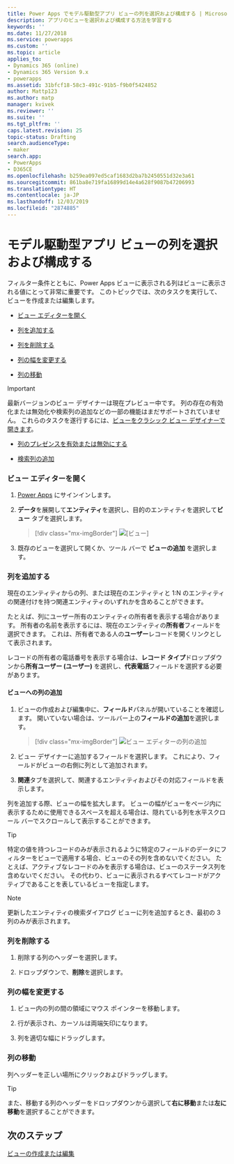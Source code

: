```yaml
---
title: Power Apps でモデル駆動型アプリ ビューの列を選択および構成する | MicrosoftDocs
description: アプリのビューを選択および構成する方法を学習する
keywords: ''
ms.date: 11/27/2018
ms.service: powerapps
ms.custom: ''
ms.topic: article
applies_to:
- Dynamics 365 (online)
- Dynamics 365 Version 9.x
- powerapps
ms.assetid: 31bfcf18-58c3-491c-91b5-f9b0f5424852
author: Mattp123
ms.author: matp
manager: kvivek
ms.reviewer: ''
ms.suite: ''
ms.tgt_pltfrm: ''
caps.latest.revision: 25
topic-status: Drafting
search.audienceType:
- maker
search.app:
- PowerApps
- D365CE
ms.openlocfilehash: b259ea097ed5caf1683d2ba7b2450551d32e3a61
ms.sourcegitcommit: 861ba8e719fa16899d14e4a628f9087b47206993
ms.translationtype: HT
ms.contentlocale: ja-JP
ms.lasthandoff: 12/03/2019
ms.locfileid: "2874885"
---
```

# <a name="choose-and-configure-columns-in-model-driven-app-views"></a>モデル駆動型アプリ ビューの列を選択および構成する

<a name="BKMK_ChooseAndConfigureColumns"></a>   

 フィルター条件とともに、Power Apps ビューに表示される列はビューに表示される値にとって非常に重要です。 このトピックでは、次のタスクを実行して、ビューを作成または編集します。  

-   [ビュー エディターを開く](choose-and-configure-columns.md#open-the-view-editor)  
   
-   [列を追加する](choose-and-configure-columns.md#BKMK_AddColumns)  
  
-   [列を削除する](choose-and-configure-columns.md#BKMK_RemoveColumns)  
  
-   [列の幅を変更する](choose-and-configure-columns.md#BKMK_ChangeColumnWidth)  
  
-   [列の移動](choose-and-configure-columns.md#BKMK_MoveAColumns)  
    
  > [!IMPORTANT]
  > 最新バージョンのビュー デザイナーは現在プレビュー中です。 列の存在の有効化または無効化や検索列の追加などの一部の機能はまだサポートされていません。 これらのタスクを遂行するには、[ビューをクラシック ビュー デザイナーで開きます](/dynamics365/customer-engagement/customize/create-and-edit-views#open-the-classic-view-designer)。
  >  -   [列のプレゼンスを有効または無効にする](/dynamics365/customer-engagement/customize/choose-and-configure-columns#BKMK_EnableOrDisablePresence)  
  >
  >  -   [検索列の追加](/dynamics365/customer-engagement/customize/choose-and-configure-columns#BKMK_AddFindColumns) 



### <a name="open-the-view-editor"></a>ビュー エディターを開く

1.  [Power Apps](https://make.powerapps.com/?utm_source=padocs&utm_medium=linkinadoc&utm_campaign=referralsfromdoc) にサインインします。  

2.  **データ**を展開して**エンティティ**を選択し、目的のエンティティを選択して**ビュー** タブを選択します。 

    > [!div class="mx-imgBorder"] 
    > ![[ビュー]](media/available-views.png)

3. 既存のビューを選択して開くか、ツール バーで **ビューの追加** を選択します。 

<a name="BKMK_AddColumns"></a>   
### <a name="add-columns"></a>列を追加する  
 現在のエンティティからの列、または現在のエンティティと 1:N のエンティティの関連付けを持つ関連エンティティのいずれかを含めることができます。  
  
 たとえば、列にユーザー所有のエンティティの所有者を表示する場合があります。 所有者の名前を表示するには、現在のエンティティの**所有者**フィールドを選択できます。 これは、所有者である人の**ユーザー**レコードを開くリンクとして表示されます。  
  
 レコードの所有者の電話番号を表示する場合は、**レコード タイプ**ドロップダウンから**所有ユーザー (ユーザー)** を選択し、**代表電話**フィールドを選択する必要があります。  
  
#### <a name="add-columns-to-views"></a>ビューへの列の追加  
  
1.  ビューの作成および編集中に、**フィールド**パネルが開いていることを確認します。 開いていない場合は、ツールバー上の**フィールドの追加**を選択します。 

    > [!div class="mx-imgBorder"] 
    > ![ビュー エディターの列の追加](media/fields-drawer-view-designer.png)

2.  ビュー デザイナーに追加するフィールドを選択します。 これにより、フィールドがビューの右側に列として追加されます。

3.  **関連**タブを選択して、関連するエンティティおよびその対応フィールドを表示します。
  
 列を追加する際、ビューの幅を拡大します。 ビューの幅がビューをページ内に表示するために使用できるスペースを超える場合は、隠れている列を水平スクロール バーでスクロールして表示することができます。  
  
> [!TIP]
>  特定の値を持つレコードのみが表示されるように特定のフィールドのデータにフィルターをビューで適用する場合、ビューのその列を含めないでください。 たとえば、アクティブなレコードのみを表示する場合は、ビューのステータス列を含めないでください。 その代わり、ビューに表示されるすべてレコードがアクティブであることを表しているビューを指定します。  
  
> [!NOTE]
>  更新したエンティティの検索ダイアログ ビューに列を追加するとき、最初の 3 列のみが表示されます。  
  
<a name="BKMK_RemoveColumns"></a>   
### <a name="remove-columns"></a>列を削除する  
  
1.  削除する列のヘッダーを選択します。  
  
2.  ドロップダウンで、**削除**を選択します。  
  
<a name="BKMK_ChangeColumnWidth"></a>   
### <a name="change-column-width"></a>列の幅を変更する  
  
1.  ビュー内の列の間の領域にマウス ポインターを移動します。  
  
2.  行が表示され、カーソルは両端矢印になります。  
  
3.  列を適切な幅にドラッグします。  
  
<a name="BKMK_MoveAColumns"></a>   
### <a name="move-a-column"></a>列の移動  
  
列ヘッダーを正しい場所にクリックおよびドラッグします。
  
> [!TIP]
>   また、移動する列のヘッダーをドロップダウンから選択して**右に移動**または**左に移動**を選択することができます。  


  
## <a name="next-steps"></a>次のステップ
[ビューの作成または編集](create-edit-views.md)
